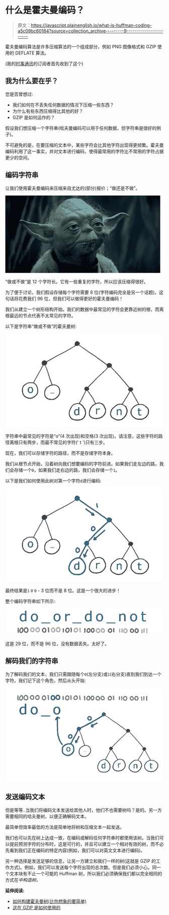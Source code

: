 # 什么是霍夫曼编码？

> 原文：<https://javascript.plainenglish.io/what-is-huffman-coding-a5c09bc60184?source=collection_archive---------9----------------------->

霍夫曼编码算法是许多压缩算法的一个组成部分，例如 PNG 图像格式和 GZIP 使用的 DEFLATE 算法。

(我的[时事通讯](https://www.baseclass.io/newsletter/)的订阅者首先收到了这个)

## 我为什么要在乎？

您是否曾想过:

*   我们如何在不丢失任何数据的情况下压缩一些东西？
*   为什么有些东西压缩得比其他的好？
*   GZIP 是如何运作的？

假设我们想压缩一个字符串(哈夫曼编码可以用于任何数据，但字符串是很好的例子)。

不可避免的是，在要压缩的文本中，某些字符会比其他字符出现得更频繁。霍夫曼编码利用了这一事实，并对文本进行编码，使得最常用的字符比不常用的字符占据更少的空间。

## 编码字符串

让我们使用霍夫曼编码来压缩来自尤达的(部分)报价；“做还是不做”。

![](img/ab6a90f728ecc938d4eac9d6ffadf8ec.png)

“做或不做”是 12 个字符长。它有一些重复的字符，所以应该压缩得很好。

为了便于讨论，我们假设存储每个字符需要 8 位(字符编码完全是另一个话题)。这句话将花费我们 96 位，但我们可以做得更好的霍夫曼编码！

我们从建立一个树形结构开始。我们的数据中最常见的字符会更靠近树的根，而离根最远的节点代表不太常见的字符。

以下是字符串“做或不做”的霍夫曼树:

![](img/c7a83856b8e1d713e3fd406b38edc5ef.png)

字符串中最常见的字符是“o”(4 次出现)和空格(3 次出现)。请注意，这些字符的路径离根只有两步，而最不常见的字符(' t ')只有三步。

现在，我们可以存储字符的路径，而不是存储字符本身。

我们从根节点开始，沿着树向我们想要编码的字符前进。如果我们走左边的路，我们会存储一个`0`，如果我们走右边的路，我们会存储一个`1`。

以下是我们如何使用此树对第一个字符`d`进行编码:

![](img/a1faf87f0f1dfb52bbb1defbd2f5e3c9.png)

最终结果是`1` `0` `0` - 3 位而不是 8 位。这是一个很大的进步！

整个编码字符串如下所示:

![](img/e7bf991c592b064abc37c56bb24b6a89.png)

这是 29 位，而不是 96 位，没有数据丢失。太好了。

## 解码我们的字符串

为了解码我们的文本，我们只需跟随每个`0`(左分支)或`1`(右分支)直到我们到达一个字符。我们记下这个角色，然后从头开始:

![](img/9bb8e77b03045b954135c3e4d900ba22.png)

## 发送编码文本

但是等等..当我们将编码文本发送给其他人时，他们不也需要树吗？是的。另一方需要相同的哈夫曼树，以便正确解码文本。

最简单但效率最低的方法是简单地将树和压缩文本一起发送。

我们也可以先在树上达成一致，在编码或解码任何字符串时都使用该树。当我们可以提前预测字符的分布时，这是可行的，并且可以建立一个相对有效的树，而不必先看到我们正在编码的特定内容(例如，我们可以对英文文本进行编码)。

另一种选择是发送足够的信息，让另一方建立和我们一样的树(这就是 GZIP 的工作方式)。例如，我们可以发送每个字符出现的总次数。但是我们必须小心。同一个文本块有不止一个可能的 Huffman 树，所以我们必须确保我们都以完全相同的方式在*中构造树。*

**延伸阅读:**

*   [如何构建霍夫曼树(比你想象的要简单)](https://www.programiz.com/dsa/huffman-coding)
*   [这在 GZIP 是如何使用的](https://jvns.ca/blog/2015/02/22/how-gzip-uses-huffman-coding/)